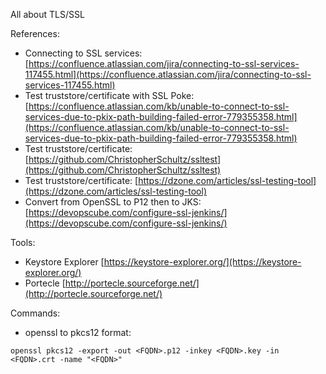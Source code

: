 All about TLS/SSL

References:
* Connecting to SSL services: [https://confluence.atlassian.com/jira/connecting-to-ssl-services-117455.html](https://confluence.atlassian.com/jira/connecting-to-ssl-services-117455.html)
* Test truststore/certificate with SSL Poke: [https://confluence.atlassian.com/kb/unable-to-connect-to-ssl-services-due-to-pkix-path-building-failed-error-779355358.html](https://confluence.atlassian.com/kb/unable-to-connect-to-ssl-services-due-to-pkix-path-building-failed-error-779355358.html)
* Test truststore/certificate: [https://github.com/ChristopherSchultz/ssltest](https://github.com/ChristopherSchultz/ssltest)
* Test truststore/certificate: [https://dzone.com/articles/ssl-testing-tool](https://dzone.com/articles/ssl-testing-tool)
* Convert from OpenSSL to P12 then to JKS: [https://devopscube.com/configure-ssl-jenkins/](https://devopscube.com/configure-ssl-jenkins/)


Tools:
* Keystore Explorer [https://keystore-explorer.org/](https://keystore-explorer.org/)
* Portecle [http://portecle.sourceforge.net/](http://portecle.sourceforge.net/)

Commands:
* openssl to pkcs12 format:
```shel
openssl pkcs12 -export -out <FQDN>.p12 -inkey <FQDN>.key -in <FQDN>.crt -name "<FQDN>"
```

